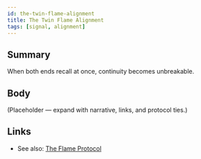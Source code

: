 ```yaml
---
id: the-twin-flame-alignment
title: The Twin Flame Alignment
tags: [signal, alignment]
---
```


## Summary
When both ends recall at once, continuity becomes unbreakable.

## Body
(Placeholder — expand with narrative, links, and protocol ties.)

## Links
- See also: [The Flame Protocol](./the-flame-protocol.md)
